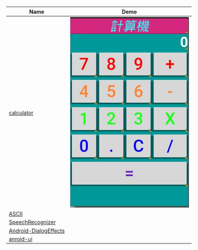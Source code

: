 Name  | Demo
---  | ---
[calculator](https://github.com/yungming/android-calculator.git) |  <img src="/img/calculator.JPG" width="100%">
[ASCII](https://github.com/yungming/android-ASCII.git)| 
[SpeechRecognizer](https://github.com/yungming/android-Recognizer.git)| 
[Android-DialogEffects](https://github.com/yungming/Android-DialogEffects.git)| 
[anroid-ui](https://github.com/yungming/awesome-android-ui.git)| 
